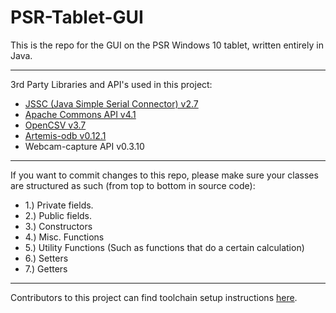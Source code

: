 # PSR-Tablet-GUI
This is the repo for the GUI on the PSR Windows 10 tablet, written entirely in Java.  

------------------------

3rd Party Libraries and API's used in this project: 
* [JSSC (Java Simple Serial Connector) v2.7](https://github.com/scream3r/java-simple-serial-connector)
* [Apache Commons API v4.1](https://commons.apache.org/)
* [OpenCSV v3.7](http://opencsv.sourceforge.net/)
* [Artemis-odb v0.12.1](https://github.com/junkdog/artemis-odb)
* Webcam-capture API v0.3.10

------------------------
If you want to commit changes to this repo, please make sure your classes are structured as such (from top to bottom in source code):
* 1.) Private fields.
* 2.) Public fields.
* 3.) Constructors
* 4.) Misc. Functions
* 5.) Utility Functions (Such as functions that do a certain calculation)
* 6.) Setters
* 7.) Getters


------------------------
Contributors to this project can find toolchain setup instructions [here](https://drive.google.com/file/d/0B1nYM6El6gsiSzR6Q0lfRWFLN0U/view?usp=sharing).
